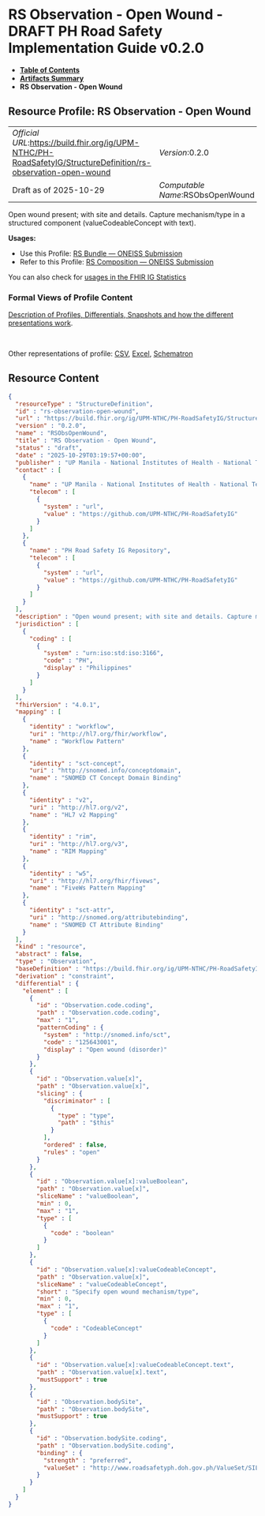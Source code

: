# RS Observation - Open Wound - DRAFT PH Road Safety Implementation Guide v0.2.0

* [**Table of Contents**](toc.md)
* [**Artifacts Summary**](artifacts.md)
* **RS Observation - Open Wound**

## Resource Profile: RS Observation - Open Wound 

| | |
| :--- | :--- |
| *Official URL*:https://build.fhir.org/ig/UPM-NTHC/PH-RoadSafetyIG/StructureDefinition/rs-observation-open-wound | *Version*:0.2.0 |
| Draft as of 2025-10-29 | *Computable Name*:RSObsOpenWound |

 
Open wound present; with site and details. Capture mechanism/type in a structured component (valueCodeableConcept with text). 

**Usages:**

* Use this Profile: [RS Bundle — ONEISS Submission](StructureDefinition-rs-bundle-oneiss.md)
* Refer to this Profile: [RS Composition — ONEISS Submission](StructureDefinition-rs-composition-oneiss.md)

You can also check for [usages in the FHIR IG Statistics](https://packages2.fhir.org/xig/example.fhir.ph.roadsafety|current/StructureDefinition/rs-observation-open-wound)

### Formal Views of Profile Content

 [Description of Profiles, Differentials, Snapshots and how the different presentations work](http://build.fhir.org/ig/FHIR/ig-guidance/readingIgs.html#structure-definitions). 

 

Other representations of profile: [CSV](StructureDefinition-rs-observation-open-wound.csv), [Excel](StructureDefinition-rs-observation-open-wound.xlsx), [Schematron](StructureDefinition-rs-observation-open-wound.sch) 



## Resource Content

```json
{
  "resourceType" : "StructureDefinition",
  "id" : "rs-observation-open-wound",
  "url" : "https://build.fhir.org/ig/UPM-NTHC/PH-RoadSafetyIG/StructureDefinition/rs-observation-open-wound",
  "version" : "0.2.0",
  "name" : "RSObsOpenWound",
  "title" : "RS Observation - Open Wound",
  "status" : "draft",
  "date" : "2025-10-29T03:19:57+00:00",
  "publisher" : "UP Manila - National Institutes of Health - National Telehealth Center",
  "contact" : [
    {
      "name" : "UP Manila - National Institutes of Health - National Telehealth Center",
      "telecom" : [
        {
          "system" : "url",
          "value" : "https://github.com/UPM-NTHC/PH-RoadSafetyIG"
        }
      ]
    },
    {
      "name" : "PH Road Safety IG Repository",
      "telecom" : [
        {
          "system" : "url",
          "value" : "https://github.com/UPM-NTHC/PH-RoadSafetyIG"
        }
      ]
    }
  ],
  "description" : "Open wound present; with site and details. Capture mechanism/type in a structured component (valueCodeableConcept with text).",
  "jurisdiction" : [
    {
      "coding" : [
        {
          "system" : "urn:iso:std:iso:3166",
          "code" : "PH",
          "display" : "Philippines"
        }
      ]
    }
  ],
  "fhirVersion" : "4.0.1",
  "mapping" : [
    {
      "identity" : "workflow",
      "uri" : "http://hl7.org/fhir/workflow",
      "name" : "Workflow Pattern"
    },
    {
      "identity" : "sct-concept",
      "uri" : "http://snomed.info/conceptdomain",
      "name" : "SNOMED CT Concept Domain Binding"
    },
    {
      "identity" : "v2",
      "uri" : "http://hl7.org/v2",
      "name" : "HL7 v2 Mapping"
    },
    {
      "identity" : "rim",
      "uri" : "http://hl7.org/v3",
      "name" : "RIM Mapping"
    },
    {
      "identity" : "w5",
      "uri" : "http://hl7.org/fhir/fivews",
      "name" : "FiveWs Pattern Mapping"
    },
    {
      "identity" : "sct-attr",
      "uri" : "http://snomed.org/attributebinding",
      "name" : "SNOMED CT Attribute Binding"
    }
  ],
  "kind" : "resource",
  "abstract" : false,
  "type" : "Observation",
  "baseDefinition" : "https://build.fhir.org/ig/UPM-NTHC/PH-RoadSafetyIG/StructureDefinition/rs-observation",
  "derivation" : "constraint",
  "differential" : {
    "element" : [
      {
        "id" : "Observation.code.coding",
        "path" : "Observation.code.coding",
        "max" : "1",
        "patternCoding" : {
          "system" : "http://snomed.info/sct",
          "code" : "125643001",
          "display" : "Open wound (disorder)"
        }
      },
      {
        "id" : "Observation.value[x]",
        "path" : "Observation.value[x]",
        "slicing" : {
          "discriminator" : [
            {
              "type" : "type",
              "path" : "$this"
            }
          ],
          "ordered" : false,
          "rules" : "open"
        }
      },
      {
        "id" : "Observation.value[x]:valueBoolean",
        "path" : "Observation.value[x]",
        "sliceName" : "valueBoolean",
        "min" : 0,
        "max" : "1",
        "type" : [
          {
            "code" : "boolean"
          }
        ]
      },
      {
        "id" : "Observation.value[x]:valueCodeableConcept",
        "path" : "Observation.value[x]",
        "sliceName" : "valueCodeableConcept",
        "short" : "Specify open wound mechanism/type",
        "min" : 0,
        "max" : "1",
        "type" : [
          {
            "code" : "CodeableConcept"
          }
        ]
      },
      {
        "id" : "Observation.value[x]:valueCodeableConcept.text",
        "path" : "Observation.value[x].text",
        "mustSupport" : true
      },
      {
        "id" : "Observation.bodySite",
        "path" : "Observation.bodySite",
        "mustSupport" : true
      },
      {
        "id" : "Observation.bodySite.coding",
        "path" : "Observation.bodySite.coding",
        "binding" : {
          "strength" : "preferred",
          "valueSet" : "http://www.roadsafetyph.doh.gov.ph/ValueSet/SILPH-ListofBodySites"
        }
      }
    ]
  }
}

```
